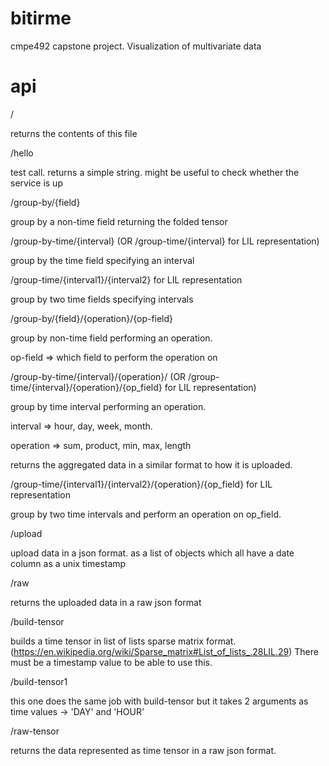 # bitirme

cmpe492 capstone project. Visualization of multivariate data

# api 

/

returns the contents of this file

/hello

test call. returns a simple string. might be useful to check whether the service is up

/group-by/{field}

group by a non-time field returning the folded tensor

/group-by-time/{interval} (OR /group-time/{interval} for LIL representation)

group by the time field specifying an interval

/group-time/{interval1}/{interval2} for LIL representation

group by two time fields specifying intervals

/group-by/{field}/{operation}/{op-field} 

group by non-time field performing an operation.

op-field => which field to perform the operation on

/group-by-time/{interval}/{operation}/ (OR /group-time/{interval}/{operation}/{op_field} for LIL representation)

group by time interval performing an operation.

interval => hour, day, week, month. 

operation => sum, product, min, max, length

returns the aggregated data in a similar format to how it is uploaded.

/group-time/{interval1}/{interval2}/{operation}/{op_field} for LIL representation

group by two time intervals and perform an operation on op_field.

/upload

upload data in a json format. as a list of objects which all have a date column as a unix timestamp

/raw

returns the uploaded data in a raw json format

/build-tensor

builds a time tensor in list of lists sparse matrix format. (https://en.wikipedia.org/wiki/Sparse_matrix#List_of_lists_.28LIL.29) There must be a timestamp value to be able to use this.

/build-tensor1

this one does the same job with build-tensor but it takes 2 arguments as time values -> 'DAY' and 'HOUR'

/raw-tensor

returns the data represented as time tensor in a raw json format.


